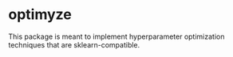 # optimyze
This package is meant to implement hyperparameter optimization techniques that are sklearn-compatible.